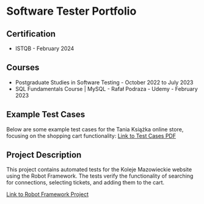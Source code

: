 # Software Tester Portfolio

## Certification
- ISTQB - February 2024

## Courses
- Postgraduate Studies in Software Testing - October 2022 to July 2023
- SQL Fundamentals Course | MySQL - Rafał Podraza - Udemy - February 2023

## Example Test Cases
Below are some example test cases for the Tania Książka online store, focusing on the shopping cart functionality:
[Link to Test Cases PDF](https://github.com/Ada-Sidor/portfolio/blob/main/Tania%20ksi%C4%85%C5%BCka%20Test%20Cases.pdf)

## Project Description
This project contains automated tests for the Koleje Mazowieckie website using the Robot Framework. The tests verify the functionality of searching for connections, selecting tickets, and adding them to the cart.

[Link to Robot Framework Project](https://github.com/Ada-Sidor/RobotFramework-Project)
